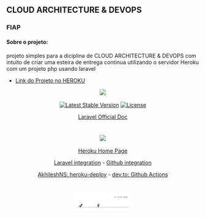 ## CLOUD ARCHITECTURE & DEVOPS

### FIAP

#### Sobre o projeto:

projeto simples para a diciplina de CLOUD ARCHITECTURE & DEVOPS com intuito de criar uma esteira de entrega continua
utilizando o servidor Heroku com um projeto php usando laravel

- [Link do Projeto no HEROKU](https://fiap-pipeline.herokuapp.com/)

<p align="center"><a href="https://laravel.com" target="_blank"><img src="https://raw.githubusercontent.com/laravel/art/master/logo-lockup/5%20SVG/2%20CMYK/1%20Full%20Color/laravel-logolockup-cmyk-red.svg" width="400"></a></p>

<p align="center">
<a href="https://packagist.org/packages/laravel/framework"><img src="https://img.shields.io/packagist/v/laravel/framework" alt="Latest Stable Version"></a>
<a href="https://packagist.org/packages/laravel/framework"><img src="https://img.shields.io/packagist/l/laravel/framework" alt="License"></a>
</p>

<p align="center">
<a href="https://laravel.com/">Laravel Official Doc</a>
</p>


#
<p align="center"><a href="https://www.heroku.com" target="_blank"><img src="https://www.herokucdn.com/images/logos/heroku-logotype-vertical-white.svg" width="100"></a></p>

<p align="center">
<a href="https://www.heroku.com">Heroku Home Page</a>
</p>
<p align="center">
<a href="https://devcenter.heroku.com/articles/getting-started-with-laravel">Laravel integration</a>
- 
<a href="https://devcenter.heroku.com/articles/github-integration">Github integration</a>
</p>

<p align="center">
<a href="https://github.com/AkhileshNS/heroku-deploy">AkhileshNS: heroku-deploy</a>
- 
<a href="https://dev.to/kavishsanghvi/deploying-web-application-on-cicd-pipeline-using-heroku-and-github-actions-714">dev.to: Github Actions</a>
</p>

# 
# 
# 
<div style="margin-left: auto;
            margin-right: auto;
            width: 30%">

![image info](./public/image/dino.gif)

</div>

